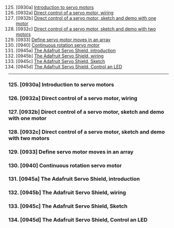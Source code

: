 125. [0930a] [Introduction to servo motors](#125)
126. [0932a] [Direct control of a servo motor, wiring](#126)
127. [0932b] [Direct control of a servo motor, sketch and demo with one motor](#127)
128. [0932c] [Direct control of a servo motor, sketch and demo with two motors](#128)
129. [0933] [Define servo motor moves in an array](#129)
130. [0940] [Continuous rotation servo motor](#130)
131. [0945a] [The Adafruit Servo Shield, introduction](#131)
132. [0945b] [The Adafruit Servo Shield, wiring](#132)
133. [0945c] [The Adafruit Servo Shield, Sketch](#133)
134. [0945d] [The Adafruit Servo Shield, Control an LED](#134)

---

### 125. [0930a] Introduction to servo motors<a id="125"></a>

### 126. [0932a] Direct control of a servo motor, wiring<a id="126"></a>

### 127. [0932b] Direct control of a servo motor, sketch and demo with one motor<a id="127"></a>

### 128. [0932c] Direct control of a servo motor, sketch and demo with two motors<a id="128"></a>

### 129. [0933] Define servo motor moves in an array<a id="129"></a>

### 130. [0940] Continuous rotation servo motor<a id="130"></a>

### 131. [0945a] The Adafruit Servo Shield, introduction<a id="131"></a>

### 132. [0945b] The Adafruit Servo Shield, wiring<a id="132"></a>

### 133. [0945c] The Adafruit Servo Shield, Sketch<a id="133"></a>

### 134. [0945d] The Adafruit Servo Shield, Control an LED<a id="134"></a>
